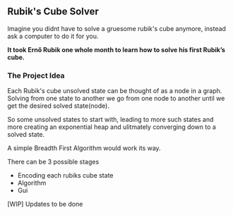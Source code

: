## Rubik's Cube Solver

Imagine you didnt have to solve a gruesome rubik's cube anymore, instead ask a computer to do it for you.

**It took Ernő Rubik one whole month to learn how to solve his first Rubik’s cube.**

### The Project Idea

Each Rubik's cube unsolved state can be thought of as a node in a graph.
Solving from one state to another we go from one node to another until we get the desired solved state(node).


So some unsolved states to start with, leading to more such states and more creating an exponential heap and ulitmately converging down to a solved state.

A simple Breadth First Algorithm would work its way.


There can be 3 possible stages

* Encoding each rubiks cube state
* Algorithm
* Gui




[WIP] Updates to be done

